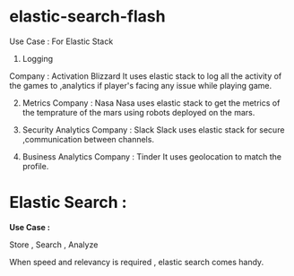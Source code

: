 # elastic-search-flash

Use Case : For Elastic Stack

1. Logging

  Company : Activation Blizzard 
  It uses elastic stack to log all the activity of the games to ,analytics if player's facing any issue while playing game.
  
2. Metrics
  Company : Nasa
  Nasa uses elastic stack to get the metrics of the temprature of the mars using robots deployed on the mars.
  
3. Security Analytics
  Company : Slack
  Slack uses elastic stack for secure ,communication between channels.
  
4. Business Analytics
  Company : Tinder
  It uses geolocation to match the profile.
  
  
  
# Elastic Search : 

**Use Case :** 

Store , Search , Analyze

When speed and relevancy is required , elastic search comes handy.

